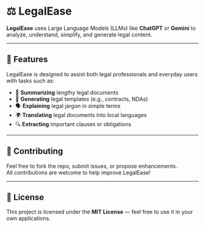# ⚖️ LegalEase

**LegalEase** uses Large Language Models (LLMs) like **ChatGPT** or **Gemini** to analyze, understand, simplify, and generate legal content.

---

## 🚀 Features

LegalEase is designed to assist both legal professionals and everyday users with tasks such as:

- 📝 **Summarizing** lengthy legal documents  
- 🧾 **Generating** legal templates (e.g., contracts, NDAs)  
- 🗣 **Explaining** legal jargon in simple terms  
- 🌍 **Translating** legal documents into local languages  
- 🔍 **Extracting** important clauses or obligations  

---

## 🤝 Contributing

Feel free to fork the repo, submit issues, or propose enhancements.  
All contributions are welcome to help improve LegalEase!

---

## 📄 License

This project is licensed under the **MIT License** — feel free to use it in your own applications.

